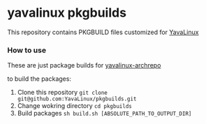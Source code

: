 # yavalinux pkgbuilds
This repository contains PKGBUILD files customized for [YavaLinux](https://github.com/yavalinux)

### How to use
These are just package builds for [yavalinux-archrepo](https://github.com/yavalinux/archrepo)

to build the packages:

1. Clone this repository `git clone git@github.com:YavaLinux/pkgbuilds.git`
2. Change wokring directory `cd pkgbuilds`
3. Build packages `sh build.sh [ABSOLUTE_PATH_TO_OUTPUT_DIR]`
